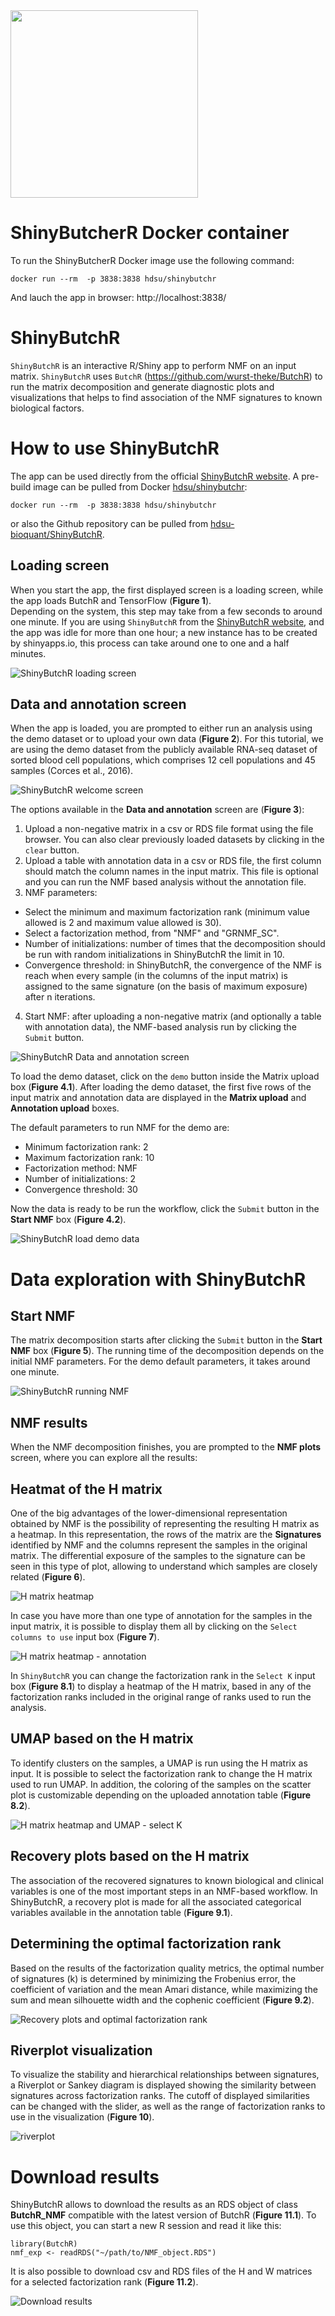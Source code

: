 <img src="https://github.com/hdsu-bioquant/ShinyButchR/raw/master/figs/ShinyButchR_figs/shinyButchR_logo.png" width="300">

# ShinyButcherR Docker container

To run the ShinyButcherR Docker image use the following command:  

`docker run --rm  -p 3838:3838 hdsu/shinybutchr`

And lauch the app in browser:
http://localhost:3838/

# ShinyButchR 


`ShinyButchR` is an interactive R/Shiny app to perform NMF on an input matrix.
`ShinyButchR` uses `ButchR` (https://github.com/wurst-theke/ButchR) to run the matrix decomposition and generate 
diagnostic plots and visualizations that helps to find association of the NMF 
signatures to known biological factors.



# How to use ShinyButchR 

The app can be used directly from the official 
[ShinyButchR website](https://hdsu-bioquant.shinyapps.io/shinyButchR/).
A pre-build image can be pulled from Docker 
[hdsu/shinybutchr](https://hub.docker.com/r/hdsu/shinybutchr):

`docker run --rm  -p 3838:3838 hdsu/shinybutchr`  

or also the Github repository can be pulled from 
[hdsu-bioquant/ShinyButchR](https://github.com/hdsu-bioquant/ShinyButchR).

## Loading screen

When you start the app, the first displayed screen is a loading screen, while the
app loads ButchR and TensorFlow (**Figure 1**).  
Depending on the system, this step may take from a few seconds to around one 
minute. If you are using `ShinyButchR` from the 
[ShinyButchR website](https://hdsu-bioquant.shinyapps.io/shinyButchR/), and the 
app was idle for more than one hour; a new instance has to be created by 
shinyapps.io, this process can take around one to one and a half minutes.  

![ShinyButchR loading screen](https://github.com/hdsu-bioquant/ShinyButchR/raw/master/figs/ShinyButchR_figs/ShinyButchR_001.png)
  
  
## Data and annotation screen  

When the app is loaded, you are prompted to either run an analysis using the 
demo dataset or to upload your own data (**Figure 2**). For this tutorial, we 
are using the demo dataset from the publicly available RNA-seq dataset of 
sorted blood cell populations, which comprises 12 cell populations and 45 samples 
(Corces et al., 2016).  

![ShinyButchR welcome screen](https://github.com/hdsu-bioquant/ShinyButchR/raw/master/figs/ShinyButchR_figs/ShinyButchR_002.png)  
  

The options available in the **Data and annotation** screen are (**Figure 3**):
1. Upload a non-negative matrix in a csv or RDS file format using the file 
browser. You can also clear previously loaded datasets by clicking in the 
`clear` button.
2. Upload a table with annotation data in a csv or RDS file, the first column 
should match the column names in the input matrix. This file is optional and 
you can run the NMF based analysis without the annotation file.
3. NMF parameters: 
  - Select the minimum and maximum factorization rank (minimum 
value allowed is 2 and maximum value allowed is 30). 
  - Select a factorization method, from "NMF" and "GRNMF_SC". 
  - Number of initializations: number of times that the decomposition should be run with random initializations in ShinyButchR the limit in 10.
  - Convergence threshold: in ShinyButchR, the convergence of the NMF is reach when every sample (in the columns of the input matrix) is assigned to the same signature (on the basis of maximum exposure) after n iterations.
4. Start NMF: after uploading a non-negative matrix (and optionally a table
with annotation data), the NMF-based analysis run by clicking the
`Submit` button.


![ShinyButchR Data and annotation screen](https://github.com/hdsu-bioquant/ShinyButchR/raw/master/figs/ShinyButchR_figs/ShinyButchR_003.png)
  
To load the demo dataset, click on the `demo` button inside the 
Matrix upload box  (**Figure 4.1**). After loading the demo dataset, the first 
five rows of the input matrix and annotation data are displayed in the 
**Matrix upload** and **Annotation upload** boxes.

The default parameters to run NMF for the demo are: 
- Minimum factorization rank: 2
- Maximum factorization rank: 10
- Factorization method: NMF
- Number of initializations: 2
- Convergence threshold: 30

Now the data is ready to be run the workflow, click the `Submit` button 
in the **Start NMF** box (**Figure 4.2**).


![ShinyButchR load demo data](https://github.com/hdsu-bioquant/ShinyButchR/raw/master/figs/ShinyButchR_figs/ShinyButchR_004.png)

# Data exploration with ShinyButchR
  

## Start NMF

The matrix decomposition starts after clicking the `Submit` button in the 
**Start NMF** box (**Figure 5**). The running time of the decomposition depends 
on the initial NMF parameters. For the demo default parameters, it takes around
one minute.


![ShinyButchR running NMF](https://github.com/hdsu-bioquant/ShinyButchR/raw/master/figs/ShinyButchR_figs/ShinyButchR_005.png)



## NMF results

When the NMF decomposition finishes, you are prompted to the **NMF plots** screen,
where you can explore all the results:

## Heatmat of the H matrix

One of the big advantages of the lower-dimensional representation obtained by 
NMF is the possibility of representing the resulting H matrix as a heatmap.
In this representation, the rows of the matrix are the **Signatures** identified 
by NMF and the columns represent the samples in the original matrix. 
The differential exposure of the samples to the signature can be seen in this 
type of plot, allowing to understand which samples are closely related 
(**Figure 6**).

![H matrix heatmap](https://github.com/hdsu-bioquant/ShinyButchR/raw/master/figs/ShinyButchR_figs/ShinyButchR_006.1.png)

In case you have more than one type of annotation for the samples in the input 
matrix, it is possible to display them all by clicking on the 
`Select columns to use` input box (**Figure 7**).

![H matrix heatmap - annotation](https://github.com/hdsu-bioquant/ShinyButchR/raw/master/figs/ShinyButchR_figs/ShinyButchR_007.png)


In `ShinyButchR` you can change the factorization rank in the `Select K` input 
box (**Figure 8.1**) to display a heatmap of the H matrix, based in any of the 
factorization ranks included in the original range of ranks used to run the 
analysis.



## UMAP based on the H matrix  
  
To identify clusters on the samples, a UMAP is run using the H matrix as input.
It is possible to select the factorization rank to change the H matrix used to
run UMAP. In addition, the coloring of the samples on the scatter plot is 
customizable depending on the uploaded annotation table (**Figure 8.2**).

![H matrix heatmap and UMAP - select K](https://github.com/hdsu-bioquant/ShinyButchR/raw/master/figs/ShinyButchR_figs/ShinyButchR_008.png)


## Recovery plots based on the H matrix

The association of the recovered signatures to known biological and clinical 
variables is one of the most important steps in an NMF-based workflow.
In ShinyButchR, a recovery plot is made for all the associated categorical 
variables available in the annotation table (**Figure 9.1**).


## Determining the optimal factorization rank

Based on the results of the factorization quality metrics, the optimal number 
of signatures (k) is determined by minimizing the Frobenius error, the coefficient 
of variation and the mean Amari distance, while maximizing the sum and mean 
silhouette width and the cophenic coefficient (**Figure 9.2**).


![Recovery plots and optimal factorization rank](https://github.com/hdsu-bioquant/ShinyButchR/raw/master/figs/ShinyButchR_figs/ShinyButchR_009.png)

## Riverplot visualization

To visualize the stability and hierarchical relationships between signatures, 
a Riverplot or Sankey diagram is displayed showing the similarity between 
signatures across factorization ranks. The cutoff of displayed similarities can 
be changed with the slider, as well as the range of factorization ranks to use 
in the visualization (**Figure 10**).


![riverplot](https://github.com/hdsu-bioquant/ShinyButchR/raw/master/figs/ShinyButchR_figs/ShinyButchR_010.png)



# Download results

ShinyButchR allows to download the results as an RDS object of class 
**ButchR_NMF** compatible with the latest version of ButchR (**Figure 11.1**). 
To use this object, you can start a new R session and read it like this:

```
library(ButchR)
nmf_exp <- readRDS("~/path/to/NMF_object.RDS")

```

It is also possible to download csv and RDS files of the H and W matrices for a 
selected factorization rank (**Figure 11.2**).

![Download results](https://github.com/hdsu-bioquant/ShinyButchR/raw/master/figs/ShinyButchR_figs/ShinyButchR_011.png)

